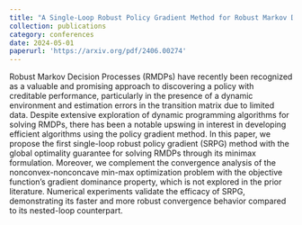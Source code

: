```yaml
---
title: "A Single-Loop Robust Policy Gradient Method for Robust Markov Decision Processes"
collection: publications
category: conferences
date: 2024-05-01
paperurl: 'https://arxiv.org/pdf/2406.00274'
---
```


Robust Markov Decision Processes (RMDPs) have recently been recognized as a valuable and promising approach to discovering a policy with creditable performance, particularly in the presence of a dynamic environment and estimation errors in the transition matrix due to limited data. Despite extensive exploration of dynamic programming algorithms for solving RMDPs, there has been a notable upswing in interest in developing efficient algorithms using the policy gradient method. In this paper, we propose the first single-loop robust policy gradient (SRPG) method with the global optimality guarantee for solving RMDPs through its minimax formulation. Moreover, we complement the convergence analysis of the nonconvex-nonconcave min-max optimization problem with the objective function’s gradient dominance property, which is not explored in the prior literature. Numerical experiments validate the efficacy of SRPG, demonstrating its faster and more robust convergence behavior compared to its nested-loop counterpart.